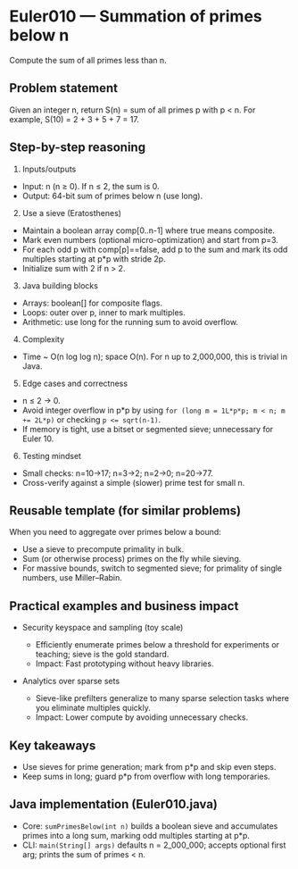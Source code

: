 # Euler010 — Summation of primes below n

Compute the sum of all primes less than n.

## Problem statement

Given an integer n, return S(n) = sum of all primes p with p < n. For example, S(10) = 2 + 3 + 5 + 7 = 17.

## Step-by-step reasoning

1) Inputs/outputs
- Input: n (n ≥ 0). If n ≤ 2, the sum is 0.
- Output: 64-bit sum of primes below n (use long).

2) Use a sieve (Eratosthenes)
- Maintain a boolean array comp[0..n-1] where true means composite.
- Mark even numbers (optional micro-optimization) and start from p=3.
- For each odd p with comp[p]==false, add p to the sum and mark its odd multiples starting at p*p with stride 2p.
- Initialize sum with 2 if n > 2.

3) Java building blocks
- Arrays: boolean[] for composite flags.
- Loops: outer over p, inner to mark multiples.
- Arithmetic: use long for the running sum to avoid overflow.

4) Complexity
- Time ~ O(n log log n); space O(n). For n up to 2,000,000, this is trivial in Java.

5) Edge cases and correctness
- n ≤ 2 → 0.
- Avoid integer overflow in p*p by using `for (long m = 1L*p*p; m < n; m += 2L*p)` or checking `p <= sqrt(n-1)`.
- If memory is tight, use a bitset or segmented sieve; unnecessary for Euler 10.

6) Testing mindset
- Small checks: n=10→17; n=3→2; n=2→0; n=20→77.
- Cross-verify against a simple (slower) prime test for small n.

## Reusable template (for similar problems)

When you need to aggregate over primes below a bound:
- Use a sieve to precompute primality in bulk.
- Sum (or otherwise process) primes on the fly while sieving.
- For massive bounds, switch to segmented sieve; for primality of single numbers, use Miller–Rabin.

## Practical examples and business impact

- Security keyspace and sampling (toy scale)
  - Efficiently enumerate primes below a threshold for experiments or teaching; sieve is the gold standard.
  - Impact: Fast prototyping without heavy libraries.

- Analytics over sparse sets
  - Sieve-like prefilters generalize to many sparse selection tasks where you eliminate multiples quickly.
  - Impact: Lower compute by avoiding unnecessary checks.

## Key takeaways

- Use sieves for prime generation; mark from p*p and skip even steps.
- Keep sums in long; guard p*p from overflow with long temporaries.

## Java implementation (Euler010.java)

- Core: `sumPrimesBelow(int n)` builds a boolean sieve and accumulates primes into a long sum, marking odd multiples starting at p*p.
- CLI: `main(String[] args)` defaults n = 2_000_000; accepts optional first arg; prints the sum of primes < n.

